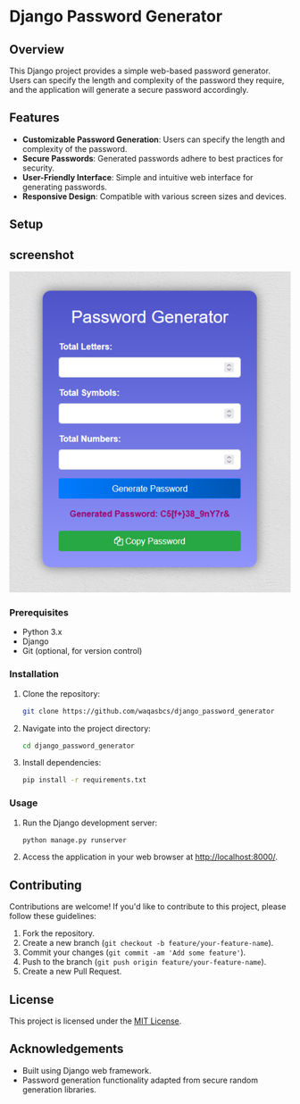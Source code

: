 # Django Password Generator

## Overview

This Django project provides a simple web-based password generator. Users can specify the length and complexity of the password they require, and the application will generate a secure password accordingly.

## Features

- **Customizable Password Generation**: Users can specify the length and complexity of the password.
- **Secure Passwords**: Generated passwords adhere to best practices for security.
- **User-Friendly Interface**: Simple and intuitive web interface for generating passwords.
- **Responsive Design**: Compatible with various screen sizes and devices.

## Setup

## screenshot

![Screenshot](https://github.com/waqasbcs/django_password_generator/blob/main/screenshots/password.png)

### Prerequisites

- Python 3.x
- Django
- Git (optional, for version control)

### Installation

1. Clone the repository:

    ```bash
    git clone https://github.com/waqasbcs/django_password_generator

2. Navigate into the project directory:

    ```bash
    cd django_password_generator
    ```

3. Install dependencies:

    ```bash
    pip install -r requirements.txt
    ```

### Usage

1. Run the Django development server:

    ```bash
    python manage.py runserver
    ```

2. Access the application in your web browser at [http://localhost:8000/](http://localhost:8000/).

## Contributing

Contributions are welcome! If you'd like to contribute to this project, please follow these guidelines:

1. Fork the repository.
2. Create a new branch (`git checkout -b feature/your-feature-name`).
3. Commit your changes (`git commit -am 'Add some feature'`).
4. Push to the branch (`git push origin feature/your-feature-name`).
5. Create a new Pull Request.

## License

This project is licensed under the [MIT License](LICENSE).

## Acknowledgements

- Built using Django web framework.
- Password generation functionality adapted from secure random generation libraries.
 
